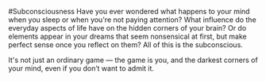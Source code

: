 #Subconsciousness
Have you ever wondered what happens to your mind when you sleep or when you're not paying attention?
What influence do the everyday aspects of life have on the hidden corners of your brain?
Or do elements appear in your dreams that seem nonsensical at first, but make perfect sense once you reflect on them?
All of this is the subconscious.

It's not just an ordinary game — the game is you, and the darkest corners of your mind, even if you don’t want to admit it.
